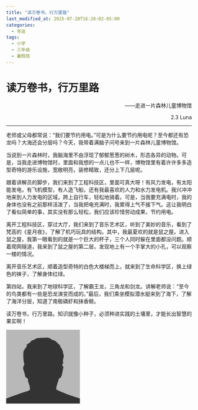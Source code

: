 ```yaml
---
title: "读万卷书，行万里路"
last_modified_at: 2025-07-28T16:20:02-05:00
categories:
  - 写话
tags:
  - 小学
  - 三年级
  - 暑假班
---
```

# 读万卷书，行万里路
<p align="right">——走进一片森林儿童博物馆</p>
<p align="right">2.3 Luna</p>

---



老师或父母都常说：“我们要节约用电。”可是为什么要节约用电呢？至今都还有恐龙吗？大海还会分层吗？今天，我带着满脑子问号来到一片森林儿童博物馆。

当说到一片森林时，我脑海里不由浮现了郁郁葱葱的树木，形态各异的动物。可是，当我走进博物馆时，里面和我想的一点儿也不一样，博物馆里有着许许多多造型奇特的游乐设施，宽敞明亮，装修精致，还分上下几层呢。

跟着讲解员的脚步，我们来到了工程科技区，里面可真大呀！有风力发电，有太阳能发电，有飞机模型，有人造飞船，还有我最喜欢的人力和水力发电机。我兴冲冲地来到人力发电的区域，跨上自行车，轻松地骑着。可是，当我要充满电时，我的身体也没有之前那样活泼了，当我把电充满时，我累得上气不接下气。这让我明白了看似简单的事，其实没有那么轻松，我们应该珍惜劳动成果，节约用电。

离开工程科技区，穿过大厅，我们来到了音乐艺术区，听到了美妙的音乐，看到了梵高的《星月夜》，了解了机巧玩具的结构。其中，我最夏欢的就是鼠之屋。进入鼠之屋，我第一眼看到的就是一个巨大的杯子，三个人同时躲在里面都没问题。顺着爬网隧道，我来到了鼠之屋的第二层，发现地上有一个手掌大的小孔，可以观察一楼的情况。

离开音乐艺术区，顺着造型奇特的白色大楼梯而上，就来到了生命科学区，换上绿色的袜子，了解身体红绿。

第四站，我来到了地球科学区，了解霸王龙，三角龙和剑龙。讲解老师说：“至今的鸟类都有一些是恐龙演变而成的。”最后，我们乘坐模拟潜水艇来到了海下，了解了海洋分层，知道了南极磷虾和抹香鲸。

读万卷书，行万里路。知识就像小种子，必须种进实践的土壤里，才能长出智慧的果实啊！

![原文](../assets/images/bio-photo.jpg)

